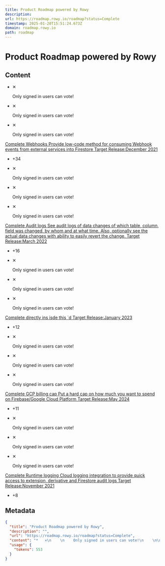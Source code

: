 ```yaml
---
title: Product Roadmap powered by Rowy
description: 
url: https://roadmap.rowy.io/roadmap?status=Complete
timestamp: 2025-01-20T15:51:24.673Z
domain: roadmap.rowy.io
path: roadmap
---
```


# Product Roadmap powered by Rowy



## Content

*   ✕
    
    Only signed in users can vote!
    

*   ✕
    
    Only signed in users can vote!
    

*   ✕
    
    Only signed in users can vote!
    

[Complete Webhooks Provide low-code method for consuming Webhook events from external services into Firestore Target Release:December 2021](https://roadmap.rowy.io/roadmap/x1GEaZlFIFUgq7BFpV7WvMBx/votes)

*   +34

*   ✕
    
    Only signed in users can vote!
    

*   ✕
    
    Only signed in users can vote!
    

*   ✕
    
    Only signed in users can vote!
    

[Complete Audit logs See audit logs of data changes of which table, column, field was changed, by whom and at what time. Also, optionally see the actual data changes with ability to easily revert the change. Target Release:March 2022](https://roadmap.rowy.io/roadmap/uUrwV7iGoGK3EWhZGKXWI7n9/votes)

*   +16

*   ✕
    
    Only signed in users can vote!
    

*   ✕
    
    Only signed in users can vote!
    

*   ✕
    
    Only signed in users can vote!
    

[Complete directly ins isde this \`d Target Release:January 2023](https://roadmap.rowy.io/roadmap/0MsajQwaIsg1jANNtRQz/votes)

*   +12

*   ✕
    
    Only signed in users can vote!
    

*   ✕
    
    Only signed in users can vote!
    

*   ✕
    
    Only signed in users can vote!
    

[Complete GCP billing cap Put a hard cap on how much you want to spend on Firebase/Google Cloud Platform Target Release:May 2024](https://roadmap.rowy.io/roadmap/0MsajQwaIsg1jANNtRR0/votes)

*   +11

*   ✕
    
    Only signed in users can vote!
    

*   ✕
    
    Only signed in users can vote!
    

*   ✕
    
    Only signed in users can vote!
    

[Complete Runtime logging Cloud logging integration to provide quick access to extension, derivative and Firestore audit logs Target Release:November 2021](https://roadmap.rowy.io/roadmap/yWuZepwsthPGDLc5KZuVc17O/votes)

*   +8

## Metadata

```json
{
  "title": "Product Roadmap powered by Rowy",
  "description": "",
  "url": "https://roadmap.rowy.io/roadmap?status=Complete",
  "content": "*   ✕\n    \n    Only signed in users can vote!\n    \n\n*   ✕\n    \n    Only signed in users can vote!\n    \n\n*   ✕\n    \n    Only signed in users can vote!\n    \n\n[Complete Webhooks Provide low-code method for consuming Webhook events from external services into Firestore Target Release:December 2021](https://roadmap.rowy.io/roadmap/x1GEaZlFIFUgq7BFpV7WvMBx/votes)\n\n*   +34\n\n*   ✕\n    \n    Only signed in users can vote!\n    \n\n*   ✕\n    \n    Only signed in users can vote!\n    \n\n*   ✕\n    \n    Only signed in users can vote!\n    \n\n[Complete Audit logs See audit logs of data changes of which table, column, field was changed, by whom and at what time. Also, optionally see the actual data changes with ability to easily revert the change. Target Release:March 2022](https://roadmap.rowy.io/roadmap/uUrwV7iGoGK3EWhZGKXWI7n9/votes)\n\n*   +16\n\n*   ✕\n    \n    Only signed in users can vote!\n    \n\n*   ✕\n    \n    Only signed in users can vote!\n    \n\n*   ✕\n    \n    Only signed in users can vote!\n    \n\n[Complete directly ins isde this \\`d Target Release:January 2023](https://roadmap.rowy.io/roadmap/0MsajQwaIsg1jANNtRQz/votes)\n\n*   +12\n\n*   ✕\n    \n    Only signed in users can vote!\n    \n\n*   ✕\n    \n    Only signed in users can vote!\n    \n\n*   ✕\n    \n    Only signed in users can vote!\n    \n\n[Complete GCP billing cap Put a hard cap on how much you want to spend on Firebase/Google Cloud Platform Target Release:May 2024](https://roadmap.rowy.io/roadmap/0MsajQwaIsg1jANNtRR0/votes)\n\n*   +11\n\n*   ✕\n    \n    Only signed in users can vote!\n    \n\n*   ✕\n    \n    Only signed in users can vote!\n    \n\n*   ✕\n    \n    Only signed in users can vote!\n    \n\n[Complete Runtime logging Cloud logging integration to provide quick access to extension, derivative and Firestore audit logs Target Release:November 2021](https://roadmap.rowy.io/roadmap/yWuZepwsthPGDLc5KZuVc17O/votes)\n\n*   +8",
  "usage": {
    "tokens": 553
  }
}
```
